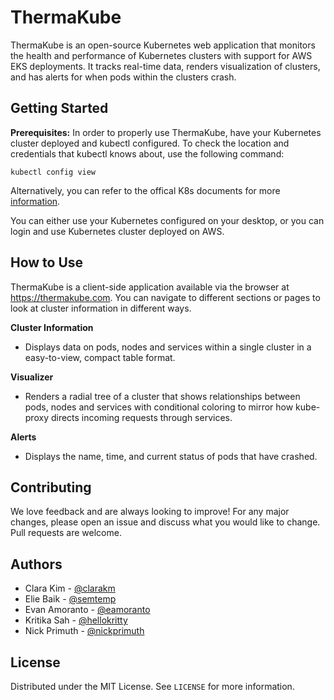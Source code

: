 # ThermaKube

ThermaKube is an open-source Kubernetes web application that monitors the health and performance of Kubernetes clusters with support for AWS EKS deployments. It tracks real-time data, renders visualization of clusters, and has alerts for when pods within the clusters crash.

## Getting Started
**Prerequisites:** In order to properly use ThermaKube, have your Kubernetes cluster deployed and kubectl configured.
To check the location and credentials that kubectl knows about, use the following command:
```
kubectl config view
```
Alternatively, you can refer to the offical K8s documents for more [information](https://kubernetes.io/docs/tasks/administer-cluster/access-cluster-api/).

You can either use your Kubernetes configured on your desktop, or you can login and use Kubernetes cluster deployed on AWS.

## How to Use
ThermaKube is a client-side application available via the browser at https://thermakube.com. You can navigate to different sections or pages to look at cluster information in different ways.

**Cluster Information**

* Displays data on pods, nodes and services within a single cluster in a easy-to-view, compact table format.

**Visualizer**

* Renders a radial tree of a cluster that shows relationships between pods, nodes and services with conditional coloring to mirror how kube-proxy directs incoming requests through services. 

**Alerts**

* Displays the name, time, and current status of pods that have crashed.

## Contributing
We love feedback and are always looking to improve! For any major changes, please open an issue and discuss what you would like to change. Pull requests are welcome.

## Authors

* Clara Kim - [@clarakm](https://github.com/clarakm)
* Elie Baik - [@semtemp](https://github.com/semtemp)
* Evan Amoranto - [@eamoranto](https://github.com/eamoranto)
* Kritika Sah - [@hellokritty](https://github.com/hellokritty)
* Nick Primuth - [@nickprimuth](https://github.com/nickprimuth)

## License
Distributed under the MIT License. See `LICENSE` for more information.
